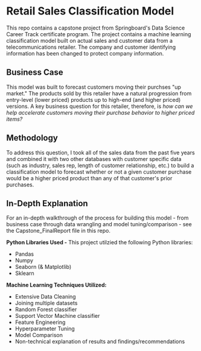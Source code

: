 # Retail Sales Classification Model
This repo contains a capstone project from Springboard's Data Science Career Track certificate program. The project contains a machine learning classification model built on actual sales and customer data from a telecommunications retailer. The company and customer identifying information has been changed to protect company information.

## Business Case
This model was built to forecast customers moving their purchses "up market." The products sold by this retailer have a natural progression from entry-level (lower priced) products up to high-end (and higher priced) versions. A key business question for this retailer, therefore, is _how can we help accelerate customers moving their purchase behavior to higher priced items?_

## Methodology
To address this question, I took all of the sales data from the past five years and combined it with two other databases with customer specific data (such as industry, sales rep, length of customer relationship, etc.) to build a classification model to forecast whether or not a given customer purchase would be a higher priced product than any of that customer's prior purchases.

## In-Depth Explanation
For an in-depth walkthrough of the process for building this model - from business case through data wrangling and model tuning/comparison - see the Capstone_FinalReport file in this repo.

__Python Libraries Used -__ This project utilzied the following Python libraries:
* Pandas
* Numpy
* Seaborn (& Matplotlib)
* Sklearn

__Machine Learning Techniques Utilized:__
* Extensive Data Cleaning
* Joining multiple datasets
* Random Forest classifier
* Support Vector Machine classifier
* Feature Engineering
* Hyperparameter Tuning
* Model Comparison
* Non-technical explanation of results and findings/recommendations